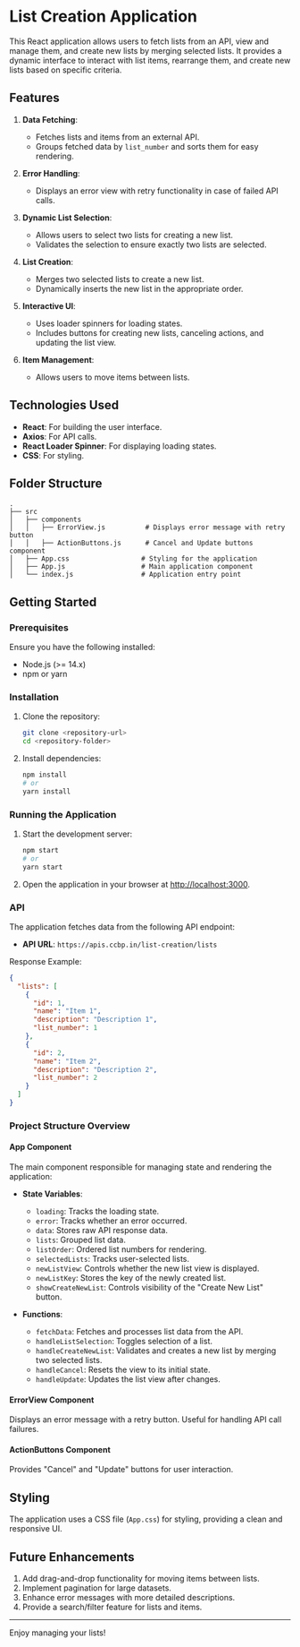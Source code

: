 # List Creation Application

This React application allows users to fetch lists from an API, view and manage them, and create new lists by merging selected lists. It provides a dynamic interface to interact with list items, rearrange them, and create new lists based on specific criteria.

## Features

1. **Data Fetching**:
   - Fetches lists and items from an external API.
   - Groups fetched data by `list_number` and sorts them for easy rendering.

2. **Error Handling**:
   - Displays an error view with retry functionality in case of failed API calls.

3. **Dynamic List Selection**:
   - Allows users to select two lists for creating a new list.
   - Validates the selection to ensure exactly two lists are selected.

4. **List Creation**:
   - Merges two selected lists to create a new list.
   - Dynamically inserts the new list in the appropriate order.

5. **Interactive UI**:
   - Uses loader spinners for loading states.
   - Includes buttons for creating new lists, canceling actions, and updating the list view.

6. **Item Management**:
   - Allows users to move items between lists.

## Technologies Used

- **React**: For building the user interface.
- **Axios**: For API calls.
- **React Loader Spinner**: For displaying loading states.
- **CSS**: For styling.

## Folder Structure

```
.
├── src
│   ├── components
│   │   ├── ErrorView.js          # Displays error message with retry button
│   │   ├── ActionButtons.js      # Cancel and Update buttons component
│   ├── App.css                  # Styling for the application
│   ├── App.js                   # Main application component
│   └── index.js                 # Application entry point
```

## Getting Started

### Prerequisites

Ensure you have the following installed:

- Node.js (>= 14.x)
- npm or yarn

### Installation

1. Clone the repository:
   ```bash
   git clone <repository-url>
   cd <repository-folder>
   ```

2. Install dependencies:
   ```bash
   npm install
   # or
   yarn install
   ```

### Running the Application

1. Start the development server:
   ```bash
   npm start
   # or
   yarn start
   ```

2. Open the application in your browser at [http://localhost:3000](http://localhost:3000).

### API

The application fetches data from the following API endpoint:

- **API URL**: `https://apis.ccbp.in/list-creation/lists`

Response Example:
```json
{
  "lists": [
    {
      "id": 1,
      "name": "Item 1",
      "description": "Description 1",
      "list_number": 1
    },
    {
      "id": 2,
      "name": "Item 2",
      "description": "Description 2",
      "list_number": 2
    }
  ]
}
```

### Project Structure Overview

#### App Component

The main component responsible for managing state and rendering the application:

- **State Variables**:
  - `loading`: Tracks the loading state.
  - `error`: Tracks whether an error occurred.
  - `data`: Stores raw API response data.
  - `lists`: Grouped list data.
  - `listOrder`: Ordered list numbers for rendering.
  - `selectedLists`: Tracks user-selected lists.
  - `newListView`: Controls whether the new list view is displayed.
  - `newListKey`: Stores the key of the newly created list.
  - `showCreateNewList`: Controls visibility of the "Create New List" button.

- **Functions**:
  - `fetchData`: Fetches and processes list data from the API.
  - `handleListSelection`: Toggles selection of a list.
  - `handleCreateNewList`: Validates and creates a new list by merging two selected lists.
  - `handleCancel`: Resets the view to its initial state.
  - `handleUpdate`: Updates the list view after changes.

#### ErrorView Component

Displays an error message with a retry button. Useful for handling API call failures.

#### ActionButtons Component

Provides "Cancel" and "Update" buttons for user interaction.

## Styling

The application uses a CSS file (`App.css`) for styling, providing a clean and responsive UI.

## Future Enhancements

1. Add drag-and-drop functionality for moving items between lists.
2. Implement pagination for large datasets.
3. Enhance error messages with more detailed descriptions.
4. Provide a search/filter feature for lists and items.

---

Enjoy managing your lists!

